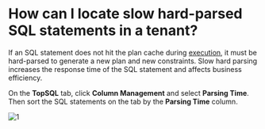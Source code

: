 # How can I locate slow hard-parsed SQL statements in a tenant?

If an SQL statement does not hit the plan cache during [execution](https://www.oceanbase.com/docs/common-oceanbase-database-cn-10000000001692964), it must be hard-parsed to generate a new plan and new constraints. Slow hard parsing increases the response time of the SQL statement and affects business efficiency.

On the **TopSQL** tab, click **Column Management** and select **Parsing Time**. Then sort the SQL statements on the tab by the **Parsing Time** column.

![1](https://obbusiness-private.oss-cn-shanghai.aliyuncs.com/doc/img/ocp/410/%E8%A7%A3%E6%9E%90%E6%97%B6%E9%97%B4-1.png)
